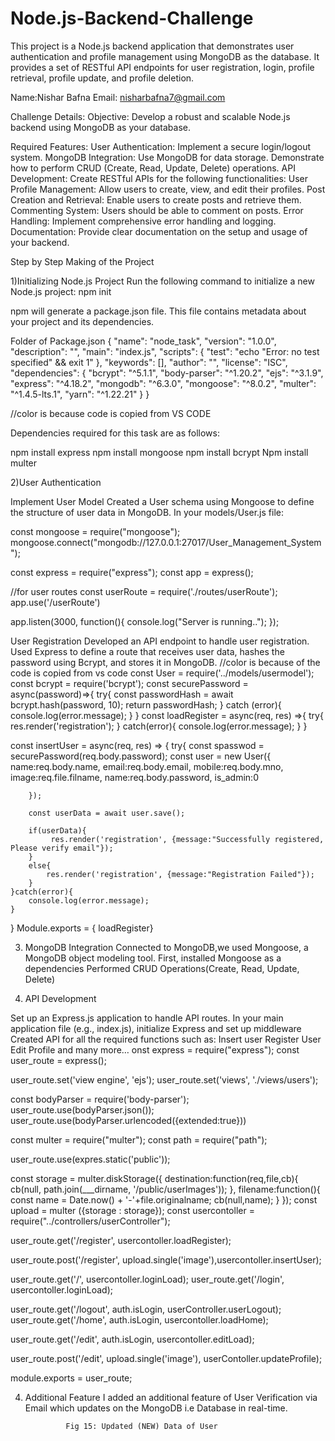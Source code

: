 # Node.js-Backend-Challenge
This project is a Node.js backend application that demonstrates user authentication and profile management using MongoDB as the database. It provides a set of RESTful API endpoints for user registration, login, profile retrieval, profile update, and profile deletion. 

Name:Nishar Bafna
Email: nisharbafna7@gmail.com




Challenge Details:
Objective: Develop a robust and scalable Node.js backend using MongoDB as your database.

Required Features:
User Authentication: Implement a secure login/logout system.
MongoDB Integration: Use MongoDB for data storage. Demonstrate how to perform CRUD (Create, Read, Update, Delete) operations.
API Development: Create RESTful APIs for the following functionalities:
User Profile Management: Allow users to create, view, and edit their profiles.
Post Creation and Retrieval: Enable users to create posts and retrieve them.
Commenting System: Users should be able to comment on posts.
Error Handling: Implement comprehensive error handling and logging.
Documentation: Provide clear documentation on the setup and usage of your backend.



Step by Step Making of the Project

1)Initializing Node.js Project
Run the following command to initialize a new Node.js project:  npm init

npm will generate a package.json file. This file contains metadata about your project and its dependencies.

Folder of Package.json
{
  "name": "node_task",
  "version": "1.0.0",
  "description": "",
  "main": "index.js",
  "scripts": {
    "test": "echo \"Error: no test specified\" && exit 1"
  },
  "keywords": [],
  "author": "",
  "license": "ISC",
  "dependencies": {
    "bcrypt": "^5.1.1",
    "body-parser": "^1.20.2",
    "ejs": "^3.1.9",
    "express": "^4.18.2",
    "mongodb": "^6.3.0",
    "mongoose": "^8.0.2",
    "multer": "^1.4.5-lts.1",
    "yarn": "^1.22.21"
  }
}

//color is because code is copied from VS CODE

Dependencies required for this task are as follows:

npm install express 
npm install mongoose
npm install bcrypt
Npm install multer

2)User Authentication

Implement User Model
Created a User schema using Mongoose to define the structure of user data in MongoDB. In your models/User.js file:

const mongoose = require("mongoose");
mongoose.connect("mongodb://127.0.0.1:27017/User_Management_System");

const express = require("express");
const app = express();


//for user routes
const userRoute = require('./routes/userRoute');
app.use('/userRoute')

app.listen(3000, function(){
    console.log("Server is running..");
});

User Registration
Developed an API endpoint to handle user registration. Used Express to define a route that receives user data, hashes the password using Bcrypt, and stores it in MongoDB.
//color is because of the code is copied from vs code
const User = require('../models/usermodel');
const bcrypt = require('bcrypt');
const securePassword = async(password)=>{
    try{
        const passwordHash = await bcrypt.hash(password, 10);
        return passwordHash;
    }
    catch (error){
        console.log(error.message);
    }
}
const loadRegister = async(req, res) =>{
    try{
       res.render('registration');
    }
    catch(error){
        console.log(error.message);
    }
}

const insertUser = async(req, res) =>
{
    try{
        const spasswod = securePassword(req.body.password);
        const user = new User({
           name:req.body.name,
           email:req.body.email,
           mobile:req.body.mno,
           image:req.file.filname,
           name:req.body.password,
          is_admin:0
           

        });

        const userData = await user.save();

        if(userData){
             res.render('registration', {message:"Successfully registered, Please verify email"});
        }
        else{
            res.render('registration', {message:"Registration Failed"});
        }
    }catch(error){
        console.log(error.message);
    }
}
Module.exports = { loadRegister}




3. MongoDB Integration
Connected to MongoDB,we used Mongoose, a MongoDB object modeling tool. First, installed Mongoose as a dependencies
Performed CRUD Operations(Create, Read, Update, Delete)



4. API Development

Set up an Express.js application to handle API routes. In your main application file (e.g., index.js), initialize Express and set up middleware
Created API for all the required functions such as:
  Insert user
  Register User
  Edit Profile and many more…
    onst express = require("express");
const user_route = express();

user_route.set('view engine', 'ejs');
user_route.set('views', './views/users');

const bodyParser = require('body-parser');
user_route.use(bodyParser.json());
user_route.use(bodyParser.urlencoded({extended:true}))

const multer = require("multer");
const path = require("path");

user_route.use(expres.static('public'));

const storage = multer.diskStorage({
    destination:function(req,file,cb){
        cb(null, path.join(___dirname, '/public/userImages'));
    },
    filename:function(){
        const name = Date.now() + '-'+file.originalname;
        cb(null,name);
    }
});
const upload = multer ({storage : storage});
const usercontoller = require("../controllers/userController");

user_route.get('/register', usercontoller.loadRegister);

user_route.post('/register', upload.single('image'),usercontoller.insertUser);

user_route.get('/', usercontoller.loginLoad);
user_route.get('/login', usercontoller.loginLoad);

user_route.get('/logout', auth.isLogin, userController.userLogout);
user_route.get('/home', auth.isLogin, usercontoller.loadHome);

user_route.get('/edit', auth.isLogin, usercontoller.editLoad);

user_route.post('/edit', upload.single('image'), userContoller.updateProfile);

module.exports = user_route;


4) Additional Feature
I added an additional feature of User Verification via Email which updates on the MongoDB i.e Database in real-time.














         
















                Fig 15: Updated (NEW) Data of User















